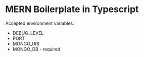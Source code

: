 # MERN Boilerplate in Typescript

Accepted environment variables:
- DEBUG_LEVEL
- PORT
- MONGO_URI
- MONGO_DB - required